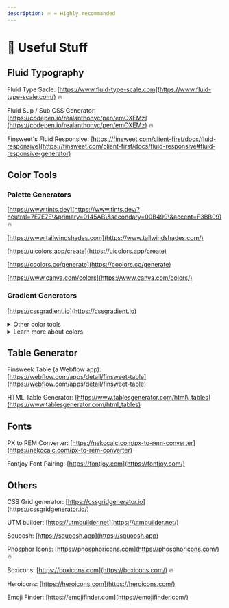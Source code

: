 ```yaml
---
description: 🔥 = Highly recommanded
---
```


# 🧶 Useful Stuff

## Fluid Typography

Fluid Type Sacle: [https://www.fluid-type-scale.com](https://www.fluid-type-scale.com/) 🔥

Fluid Sup / Sub CSS Generator: [https://codepen.io/realanthonyc/pen/emOXEMz](https://codepen.io/realanthonyc/pen/emOXEMz) 🔥

Finsweet's Fluid Responsive: [https://finsweet.com/client-first/docs/fluid-responsive](https://finsweet.com/client-first/docs/fluid-responsive#fluid-responsive-generator)



## Color Tools

### Palette Generators

[https://www.tints.dev](https://www.tints.dev/?neutral=7E7E7E\&primary=0145AB\&secondary=00B499\&accent=F3BB09) 🔥

[https://www.tailwindshades.com](https://www.tailwindshades.com/)

[https://uicolors.app/create](https://uicolors.app/create)

[https://coolors.co/generate](https://coolors.co/generate)

[https://www.canva.com/colors](https://www.canva.com/colors/)

### Gradient Generators &#x20;

[https://cssgradient.io](https://cssgradient.io)

<details>

<summary>Other color tools</summary>

[https://coolors.co/contrast-checker](https://coolors.co/contrast-checker)

[https://coolors.co/visualizer](https://coolors.co/visualizer/)

[https://huemint.com](https://huemint.com/)

[https://colorhunt.co](https://colorhunt.co/)

[https://www.color-hex.com](https://www.color-hex.com/)

[https://icolorpalette.com](https://icolorpalette.com/)

[https://poolors.com](https://poolors.com/)

</details>

<details>

<summary>Learn more about colors</summary>

Knowing how others deal with color systems, palettes, naming, etc.

Tailwind Colors\
[https://tailwindcss.com/docs/customizing-colors](https://tailwindcss.com/docs/customizing-colors)

Google Dynamic Color in Material Design 3\
[https://m3.material.io/styles/color](https://m3.material.io/styles/color/system/overview)

Google Material 2 Color System\
[https://m2.material.io/design/color/the-color-system](https://m2.material.io/design/color/the-color-system.html)

Shopify Polaris - Palettes and Roles\
[https://polaris.shopify.com/design/colors/palettes-and-roles](https://polaris.shopify.com/design/colors/palettes-and-roles)

Shopify Polaris - Color Tokens\
[https://polaris.shopify.com/tokens/color](https://polaris.shopify.com/tokens/color)

</details>



## Table Generator

Finsweek Table (a Webflow app): [https://webflow.com/apps/detail/finsweet-table](https://webflow.com/apps/detail/finsweet-table)

HTML Table Generator: [https://www.tablesgenerator.com/html\_tables](https://www.tablesgenerator.com/html_tables)



## Fonts

PX to REM Converter: [https://nekocalc.com/px-to-rem-converter](https://nekocalc.com/px-to-rem-converter)

Fontjoy Font Pairing: [https://fontjoy.com](https://fontjoy.com/)



## Others

CSS Grid generator: [https://cssgridgenerator.io](https://cssgridgenerator.io/)

UTM builder: [https://utmbuilder.net](https://utmbuilder.net/)

Squoosh: [https://squoosh.app](https://squoosh.app)

Phosphor Icons: [https://phosphoricons.com](https://phosphoricons.com/) 🔥

Boxicons: [https://boxicons.com](https://boxicons.com/) 🔥

Heroicons: [https://heroicons.com](https://heroicons.com/)

Emoji Finder: [https://emojifinder.com](https://emojifinder.com/)



